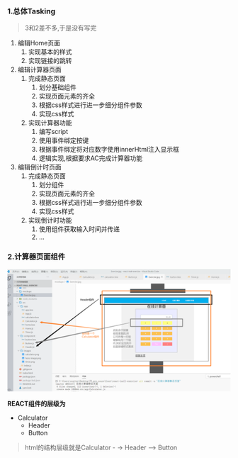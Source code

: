 ### 1.总体Tasking

> 3和2差不多,于是没有写完

1. 编辑Home页面
   1. 实现基本的样式
   2. 实现链接的跳转
2. 编辑计算器页面
   1. 完成静态页面
      1. 划分基础组件
      2. 实现页面元素的齐全
      3. 根据css样式进行进一步细分组件参数
      4. 实现css样式
   2. 实现计算器功能
      1. 编写script
      2. 使用事件绑定按键
      3. 根据事件绑定将对应数字使用innerHtml注入显示框
      4. 逻辑实现,根据要求AC完成计算器功能
3. 编辑倒计时页面
   1. 完成静态页面
      1. 划分组件
      2. 实现页面元素的齐全
      3. 根据css样式进行进一步细分组件参数
      4. 实现css样式
   2. 实现倒计时功能
      1. 使用组件获取输入时间并传递
      2. ...



### 2.计算器页面组件

![image-20200814003247765](tasking/image-20200814003247765.png)



**REACT组件的层级为**

- Calculator
  - Header
  - Button

> html的结构层级就是Calculator - ->  Header  -->  Button

